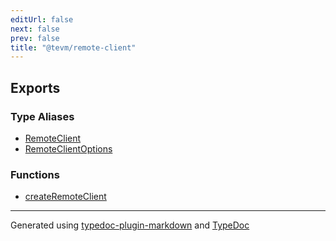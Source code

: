 ```yaml
---
editUrl: false
next: false
prev: false
title: "@tevm/remote-client"
---
```


## Exports

### Type Aliases

- [RemoteClient](/generated/tevm/remote-client/type-aliases/remoteclient/)
- [RemoteClientOptions](/generated/tevm/remote-client/type-aliases/remoteclientoptions/)

### Functions

- [createRemoteClient](/generated/tevm/remote-client/functions/createremoteclient/)

***
Generated using [typedoc-plugin-markdown](https://www.npmjs.com/package/typedoc-plugin-markdown) and [TypeDoc](https://typedoc.org/)
